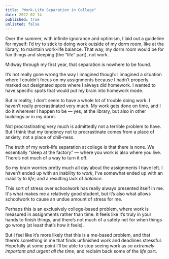 ```yaml
---
title: "Work-Life Separation in College"
date: 2022-02-14
published: true
unlisted: false
---
```


Over the summer, with infinite ignorance and optimism, I laid out a guideline for myself: I’d try to stick to doing work outside of my dorm room, like at the library, to maintain work-life balance. That way, my dorm room would be for fun things and sleeping (the “life” part), not work.

Midway through my first year, that separation is nowhere to be found.

It’s not really gone wrong the way I imagined though: I imagined a situation where I couldn’t focus on my assignments because I hadn’t properly marked out designated spots where I always did homework. I wanted to have specific spots that would put my brain into homework mode.

But in reality, I don’t seem to have a whole lot of trouble doing work. I haven’t really procrastinated very much. My work gets done on time, and I do it wherever I happen to be — yes, at the library, but also in other buildings or in my dorm.

Not procrastinating very much is admittedly not a terrible problem to have. But I think that my tendency not to procrastinate comes from a place of anxiety, not a place of chill-ness.

The truth of my work-life separation at college is that there is none. We essentially “sleep at the factory” — where you work is also where you live. There’s not much of a way to turn it off.

So my brain worries pretty much all day about the assignments I have left. I haven’t ended up with an inability to _work_, I’ve somewhat ended up with an inability to _life_; and a resulting lack of _balance_.

This sort of stress over schoolwork has really always presented itself in me. It's what makes me a relatively good student, but it’s also what allows schoolwork to cause an undue amount of stress for me.

Perhaps this is an exclusively college-based problem, where work is measured in assignments rather than time. It feels like it’s truly in your hands to finish things, and there’s not much of a safety net for when things go wrong (at least that’s how it feels).

But I feel like it’s more likely that this is a me-based problem, and that there’s something in me that finds unfinished work and deadlines stressful. Hopefully at some point I’ll be able to stop seeing work as _so extremely important and urgent all the time_, and reclaim back some of the _life_ part.
